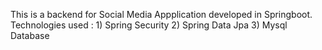 This is a backend for Social Media Appplication developed in Springboot.
Technologies used : 1) Spring Security
                    2) Spring Data Jpa
                    3) Mysql Database   
